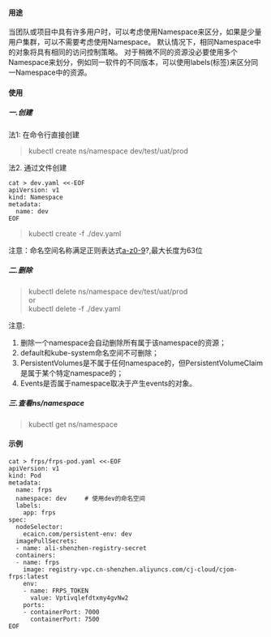 #### 用途
当团队或项目中具有许多用户时，可以考虑使用Namespace来区分，如果是少量用户集群，可以不需要考虑使用Namespace。
默认情况下，相同Namespace中的对象将具有相同的访问控制策略。
对于稍微不同的资源没必要使用多个Namespace来划分，例如同一软件的不同版本，可以使用labels(标签)来区分同一Namespace中的资源。

#### 使用
##### 一.创建
法1: 在命令行直接创建
> kubectl create ns/namespace dev/test/uat/prod     

法2. 通过文件创建
```
cat > dev.yaml <<-EOF       
apiVersion: v1        
kind: Namespace       
metadata:     
  name: dev   
EOF     
```
> kubectl create -f ./dev.yaml      

注意：命名空间名称满足正则表达式[a-z0-9]([-a-z0-9]*[a-z0-9])?,最大长度为63位

##### 二.删除
> kubectl delete ns/namespace dev/test/uat/prod      
or            
> kubectl delete -f ./dev.yaml      

注意:
1. 删除一个namespace会自动删除所有属于该namespace的资源；
2. default和kube-system命名空间不可删除；
3. PersistentVolumes是不属于任何namespace的，但PersistentVolumeClaim是属于某个特定namespace的；
4. Events是否属于namespace取决于产生events的对象。

##### 三.查看ns/namespace
> kubectl get ns/namespace

#### 示例
```
cat > frps/frps-pod.yaml <<-EOF 
apiVersion: v1
kind: Pod
metadata:
  name: frps
  namespace: dev     # 使用dev的命名空间 
  labels:
    app: frps
spec:
  nodeSelector:
    ecaicn.com/persistent-env: dev
  imagePullSecrets:
  - name: ali-shenzhen-registry-secret     
  containers:
  - name: frps
    image: registry-vpc.cn-shenzhen.aliyuncs.com/cj-cloud/cjom-frps:latest
    env: 
    - name: FRPS_TOKEN
      value: Vptivqlefdtxmy4gvNw2  
    ports:
    - containerPort: 7000
      containerPort: 7500
EOF
```